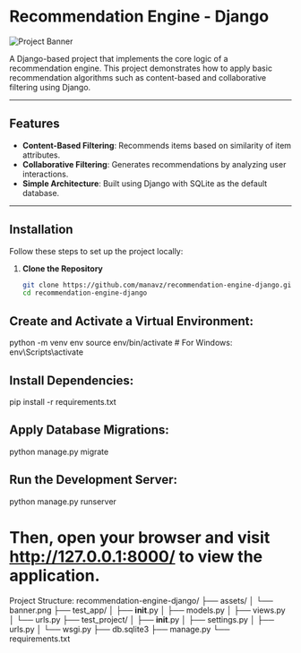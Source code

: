 # Recommendation Engine - Django

![Project Banner](assets/banner.png)

A Django-based project that implements the core logic of a recommendation engine. This project demonstrates how to apply basic recommendation algorithms such as content-based and collaborative filtering using Django.

---

## Features

- **Content-Based Filtering**: Recommends items based on similarity of item attributes.
- **Collaborative Filtering**: Generates recommendations by analyzing user interactions.
- **Simple Architecture**: Built using Django with SQLite as the default database.

---

## Installation

Follow these steps to set up the project locally:

1. **Clone the Repository**
   ```sh
   git clone https://github.com/manavz/recommendation-engine-django.git
   cd recommendation-engine-django

## Create and Activate a Virtual Environment:
python -m venv env
source env/bin/activate   # For Windows: env\Scripts\activate

## Install Dependencies:
pip install -r requirements.txt

## Apply Database Migrations:
python manage.py migrate

## Run the Development Server:
python manage.py runserver

# Then, open your browser and visit http://127.0.0.1:8000/ to view the application.

Project Structure:
recommendation-engine-django/
├── assets/
│   └── banner.png
├── test_app/
│   ├── __init__.py
│   ├── models.py
│   ├── views.py
│   └── urls.py
├── test_project/
│   ├── __init__.py
│   ├── settings.py
│   ├── urls.py
│   └── wsgi.py
├── db.sqlite3
├── manage.py
└── requirements.txt
